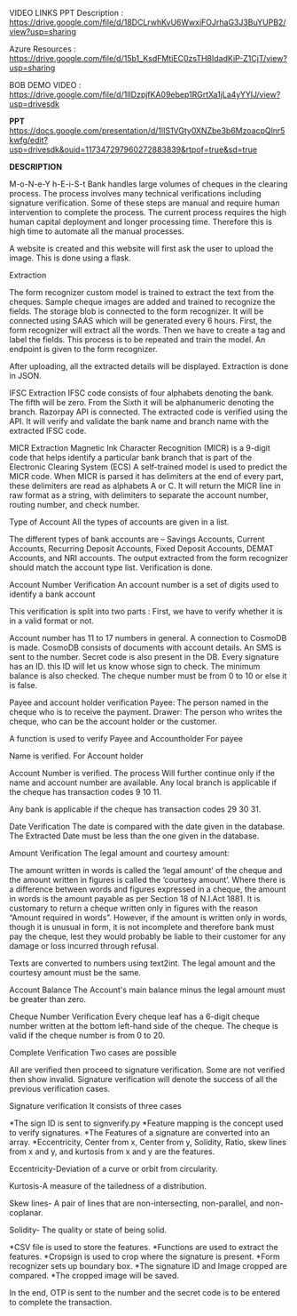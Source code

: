 VIDEO LINKS
PPT Description : https://drive.google.com/file/d/18DCLrwhKvU6WwxiFOJrhaG3J3BuYUPB2/view?usp=sharing

Azure Resources : https://drive.google.com/file/d/15b1_KsdFMtiEC0zsTH8IdadKiP-Z1CjT/view?usp=sharing

BOB DEMO VIDEO : https://drive.google.com/file/d/1lIDzpjfKA09ebep1RGrtXa1jLa4yYYlJ/view?usp=drivesdk

**PPT**
https://docs.google.com/presentation/d/1lIS1VGty0XNZbe3b6MzoacpQlnr5kwfg/edit?usp=drivesdk&ouid=117347297960272883839&rtpof=true&sd=true

**DESCRIPTION**

M-o-N-e-Y h-E-i-S-t Bank handles large volumes of cheques in the clearing process. The process involves many technical verifications including signature verification. Some of these steps are manual and require human intervention to complete the process. The current process requires the high human capital deployment and longer processing time. Therefore this is high time to automate all the manual processes.

A website is created and this website will first ask the user to upload the image. This is done using a flask.

Extraction

The form recognizer custom model is trained to extract the text from the cheques. Sample cheque images are added and trained to recognize the fields. The storage blob is connected to the form recognizer. It will be connected using SAAS which will be generated every 6 hours. First, the form recognizer will extract all the words. Then we have to create a tag and label the fields. This process is to be repeated and train the model. An endpoint is given to the form recognizer.

After uploading, all the extracted details will be displayed. Extraction is done in JSON.

IFSC Extraction IFSC code consists of four alphabets denoting the bank. The fifth will be zero. From the Sixth it will be alphanumeric denoting the branch. Razorpay API is connected. The extracted code is verified using the API. It will verify and validate the bank name and branch name with the extracted IFSC code.

MICR Extraction Magnetic Ink Character Recognition (MICR) is a 9-digit code that helps identify a particular bank branch that is part of the Electronic Clearing System (ECS) A self-trained model is used to predict the MICR code. When MICR is parsed it has delimiters at the end of every part, these delimiters are read as alphabets A or C. It will return the MICR line in raw format as a string, with delimiters to separate the account number, routing number, and check number.

Type of Account All the types of accounts are given in a list.

The different types of bank accounts are – Savings Accounts, Current Accounts, Recurring Deposit Accounts, Fixed Deposit Accounts, DEMAT Accounts, and NRI accounts.
The output extracted from the form recognizer should match the account type list. Verification is done.

Account Number Verification An account number is a set of digits used to identify a bank account

This verification is split into two parts : First, we have to verify whether it is in a valid format or not.

Account number has 11 to 17 numbers in general.
A connection to CosmoDB is made.
CosmoDB consists of documents with account details.
An SMS is sent to the number.
Secret code is also present in the DB.
Every signature has an ID. this ID will let us know whose sign to check.
The minimum balance is also checked. The cheque number must be from 0 to 10 or else it is false.

Payee and account holder verification Payee: The person named in the cheque who is to receive the payment. Drawer: The person who writes the cheque, who can be the account holder or the customer.

A function is used to verify Payee and Accountholder For payee

Name is verified.
For Account holder

Account Number is verified. The process Will further continue only if the name and account number are available.
Any local branch is applicable if the cheque has transaction codes 9 10 11.

Any bank is applicable if the cheque has transaction codes 29 30 31.

Date Verification The date is compared with the date given in the database. The Extracted Date must be less than the one given in the database.

Amount Verification The legal amount and courtesy amount:

The amount written in words is called the ‘legal amount’ of the cheque and the amount written in figures is called the ‘courtesy amount’. Where there is a difference between words and figures expressed in a cheque, the amount in words is the amount payable as per Section 18 of N.I.Act 1881. It is customary to return a cheque written only in figures with the reason “Amount required in words”. However, if the amount is written only in words, though it is unusual in form, it is not incomplete and therefore bank must pay the cheque, lest they would probably be liable to their customer for any damage or loss incurred through refusal.

Texts are converted to numbers using text2int. The legal amount and the courtesy amount must be the same.

Account Balance The Account's main balance minus the legal amount must be greater than zero.

Cheque Number Verification Every cheque leaf has a 6-digit cheque number written at the bottom left-hand side of the cheque. The cheque is valid if the cheque number is from 0 to 20.

Complete Verification Two cases are possible

All are verified then proceed to signature verification.
Some are not verified then show invalid.
Signature verification will denote the success of all the previous verification cases.

Signature verification It consists of three cases

*The sign ID is sent to signverify.py *Feature mapping is the concept used to verify signatures. *The Features of a signature are converted into an array. *Eccentricity, Center from x, Center from y, Solidity, Ratio, skew lines from x and y, and kurtosis from x and y are the features.

Eccentricity-Deviation of a curve or orbit from circularity.

Kurtosis-A measure of the tailedness of a distribution.

Skew lines- A pair of lines that are non-intersecting, non-parallel, and non-coplanar.

Solidity- The quality or state of being solid.

*CSV file is used to store the features. *Functions are used to extract the features. *Cropsign is used to crop where the signature is present. *Form recognizer sets up boundary box. *The signature ID and Image cropped are compared. *The cropped image will be saved.

In the end, OTP is sent to the number and the secret code is to be entered to complete the transaction.
